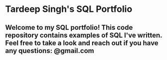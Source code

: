 # Tardeep Singh's SQL Portfolio
## Welcome to my SQL portfolio! This code repository contains examples of SQL I've written. Feel free to take a look and reach out if you have any questions: @gmail.com
